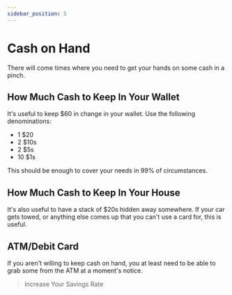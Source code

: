 ```yaml
---
sidebar_position: 5
---
```


# Cash on Hand

There will come times where you need to get your hands on some cash in a pinch.

## How Much Cash to Keep In Your Wallet

It's useful to keep $60 in change in your wallet. Use the following denominations:
- 1 $20
- 2 $10s
- 2 $5s
- 10 $1s

This should be enough to cover your needs in 99% of circumstances.

## How Much Cash to Keep In Your House

It's also useful to have a stack of $20s hidden away somewhere. If your car gets towed, or anything else comes up that you can't use a card for, this is useful.

## ATM/Debit Card

If you aren't willing to keep cash on hand, you at least need to be able to grab some from the ATM at a moment's notice.

>Increase Your Savings Rate
